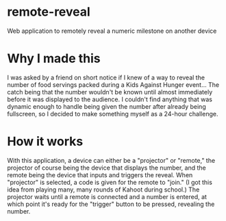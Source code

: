 # remote-reveal
Web application to remotely reveal a numeric milestone on another device

# Why I made this
I was asked by a friend on short notice if I knew of a way to reveal the number of food servings packed during a Kids Against Hunger event... The catch being that the number wouldn't be known until almost immediately before it was displayed to the audience. I couldn't find anything that was dynamic enough to handle being given the number after already being fullscreen, so I decided to make something myself as a 24-hour challenge.

# How it works
With this application, a device can either be a "projector" or "remote," the projector of course being the device that displays the number, and the remote being the device that inputs and triggers the reveal. When "projector" is selected, a code is given for the remote to "join." (I got this idea from playing many, many rounds of Kahoot during school.) The projector waits until a remote is connected and a number is entered, at which point it's ready for the "trigger" button to be pressed, revealing the number.
